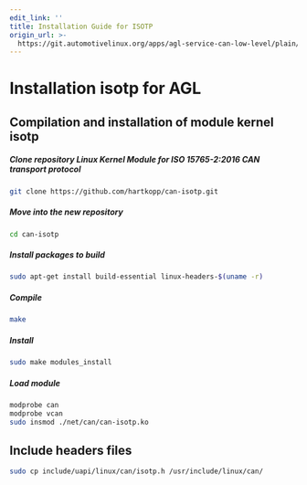 ```yaml
---
edit_link: ''
title: Installation Guide for ISOTP
origin_url: >-
  https://git.automotivelinux.org/apps/agl-service-can-low-level/plain/docs/4-Installation-ISOTP.md?h=master
---
```


<!-- WARNING: This file is generated by fetch_docs.js using /home/boron/Documents/AGL/docs-webtemplate/site/_data/tocs/apis_services/master/agl-service-can-low-level-developer-guides-api-services-book.yml -->

# Installation isotp for AGL

## Compilation and installation of module kernel isotp

##### Clone repository Linux Kernel Module for ISO 15765-2:2016 CAN transport protocol

```bash
git clone https://github.com/hartkopp/can-isotp.git
```

##### Move into the new repository

```bash
cd can-isotp
```

##### Install packages to build

```bash
sudo apt-get install build-essential linux-headers-$(uname -r)
```

##### Compile

```bash
make
```

##### Install

```bash
sudo make modules_install
```

##### Load module


```bash
modprobe can
modprobe vcan
sudo insmod ./net/can/can-isotp.ko
```


## Include headers  files


```bash
sudo cp include/uapi/linux/can/isotp.h /usr/include/linux/can/
```